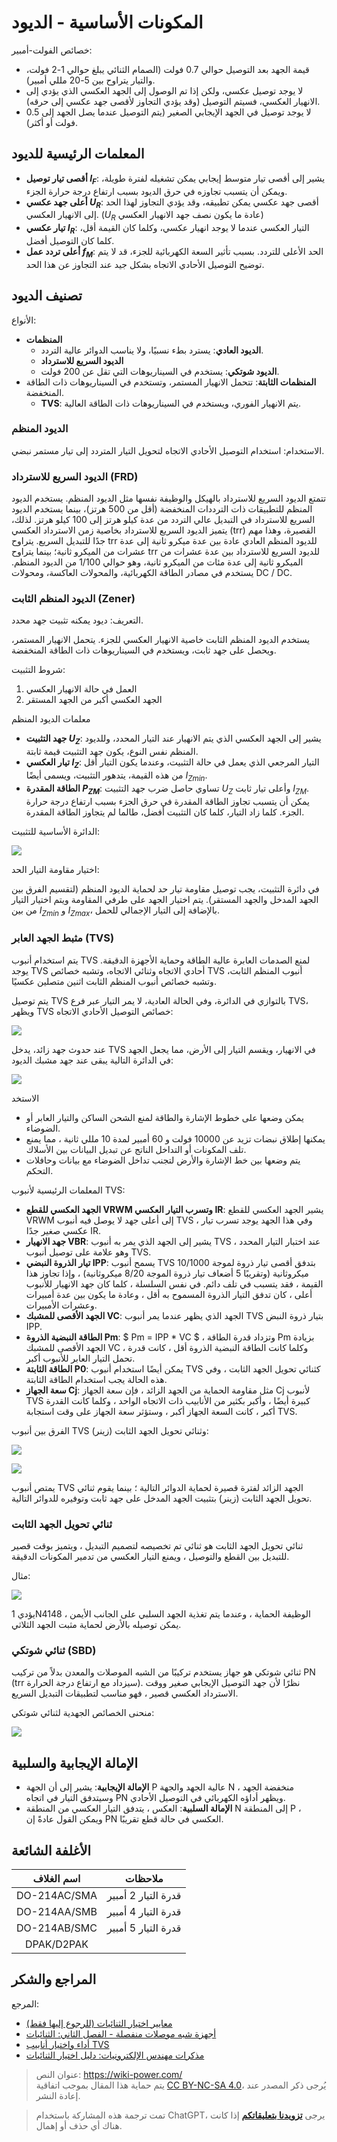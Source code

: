 # المكونات الأساسية - الديود

خصائص الفولت-أمبير:

- قيمة الجهد بعد التوصيل حوالي 0.7 فولت (الصمام الثنائي يبلغ حوالي 1-2 فولت، والتيار يتراوح بين 5-20 مللي أمبير).
- لا يوجد توصيل عكسي، ولكن إذا تم الوصول إلى الجهد العكسي الذي يؤدي إلى الانهيار العكسي، فسيتم التوصيل (وقد يؤدي التجاوز لأقصى جهد عكسي إلى حرقه).
- لا يوجد توصيل في الجهد الإيجابي الصغير (يتم التوصيل عندما يصل الجهد إلى 0.5 فولت أو أكثر).

## المعلمات الرئيسية للديود

- **أقصى تيار توصيل $I_F$**: يشير إلى أقصى تيار متوسط إيجابي يمكن تشغيله لفترة طويلة، ويمكن أن يتسبب تجاوزه في حرق الديود بسبب ارتفاع درجة حرارة الجزء.
- **أعلى جهد عكسي $U_R$**: أقصى جهد عكسي يمكن تطبيقه، وقد يؤدي التجاوز لهذا الحد إلى الانهيار العكسي. ($U_R$ عادة ما يكون نصف جهد الانهيار العكسي)
- **تيار عكسي $I_R$**: التيار العكسي عندما لا يوجد انهيار عكسي، وكلما كان القيمة أقل، كلما كان التوصيل أفضل.
- **أعلى تردد عمل $f_M$**: الحد الأعلى للتردد. بسبب تأثير السعة الكهربائية للجزء، قد لا يتم توضيح التوصيل الأحادي الاتجاه بشكل جيد عند التجاوز عن هذا الحد.

## تصنيف الديود

الأنواع:

- **المنظمات**
  - **الديود العادي**: يسترد بطء نسبيًا، ولا يناسب الدوائر عالية التردد.
  - **الديود السريع للاسترداد**
  - **الديود شوتكي**: يستخدم في السيناريوهات التي تقل عن 200 فولت.
- **المنظمات الثابتة**: تتحمل الانهيار المستمر، وتستخدم في السيناريوهات ذات الطاقة المنخفضة.
  - **TVS**: يتم الانهيار الفوري، ويستخدم في السيناريوهات ذات الطاقة العالية.

### الديود المنظم

الاستخدام: استخدام التوصيل الأحادي الاتجاه لتحويل التيار المتردد إلى تيار مستمر نبضي.

### الديود السريع للاسترداد (FRD)

تتمتع الديود السريع للاسترداد بالهيكل والوظيفة نفسها مثل الديود المنظم. يستخدم الديود المنظم للتطبيقات ذات الترددات المنخفضة (أقل من 500 هرتز)، بينما يستخدم الديود السريع للاسترداد في التبديل عالي التردد من عدة كيلو هرتز إلى 100 كيلو هرتز. لذلك، يتميز الديود السريع للاسترداد بخاصية زمن الاسترداد العكسي (trr) القصيرة، وهذا مهم جدًا للتبديل السريع. يتراوح trr للديود المنظم العادي عادة بين عدة ميكرو ثانية إلى عدة عشرات من الميكرو ثانية؛ بينما يتراوح trr للديود السريع للاسترداد بين عدة عشرات من الميكرو ثانية إلى عدة مئات من الميكرو ثانية، وهو حوالي 1/100 من الديود المنظم. يستخدم في مصادر الطاقة الكهربائية، والمحولات العاكسة، ومحولات DC / DC.

### الديود المنظم الثابت (Zener)

التعريف: ديود يمكنه تثبيت جهد محدد.

يستخدم الديود المنظم الثابت خاصية الانهيار العكسي للجزء. يتحمل الانهيار المستمر، ويحصل على جهد ثابت، ويستخدم في السيناريوهات ذات الطاقة المنخفضة.

شروط التثبيت:

1. العمل في حالة الانهيار العكسي
2. الجهد العكسي أكبر من الجهد المستقر

معلمات الديود المنظم

- **جهد التثبيت $U_Z$**: يشير إلى الجهد العكسي الذي يتم الانهيار عند التيار المحدد، وللديود المنظم نفس النوع، يكون جهد التثبيت قيمة ثابتة.
- **تيار العكسي $I_Z$**: التيار المرجعي الذي يعمل في حالة التثبيت، وعندما يكون التيار أقل من هذه القيمة، يتدهور التثبيت، ويسمى أيضًا ${I_Z}_{min}$.
- **الطاقة المقدرة $P_{ZM}$**: تساوي حاصل ضرب جهد التثبيت $U_Z$ وأعلى تيار ثابت $I_{ZM}$. يمكن أن يتسبب تجاوز الطاقة المقدرة في حرق الجزء بسبب ارتفاع درجة حرارة الجزء. كلما زاد التيار، كلما كان التثبيت أفضل، طالما لم يتجاوز الطاقة المقدرة.

الدائرة الأساسية للتثبيت:

![](https://wiki-media-1253965369.cos.ap-guangzhou.myqcloud.com/img/20210605133717.png)

اختيار مقاومة التيار الحد:

في دائرة التثبيت، يجب توصيل مقاومة تيار حد لحماية الديود المنظم (لتقسيم الفرق بين الجهد المدخل والجهد المستقر). يتم اختيار الجهد على طرفي المقاومة ويتم اختيار التيار من بين ${I_Z}_{min}$ و ${I_Z}_{max}$، بالإضافة إلى التيار الإجمالي للحمل. 

### مثبط الجهد العابر (TVS)

يتم استخدام أنبوب TVS لمنع الصدمات العابرة عالية الطاقة وحماية الأجهزة الدقيقة. يوجد TVS أحادي الاتجاه وثنائي الاتجاه، وتشبه خصائص TVS أنبوب المنظم الثابت، وتشبه خصائص أنبوب المنظم الثابت اثنين متصلين عكسيًا.

يتم توصيل TVS بالتوازي في الدائرة، وفي الحالة العادية، لا يمر التيار عبر فرع TVS، ويظهر TVS خصائص التوصيل الأحادي الاتجاه:

![](https://wiki-media-1253965369.cos.ap-guangzhou.myqcloud.com/img/20210725114841.png)

عند حدوث جهد زائد، يدخل TVS في الانهيار، ويقسم التيار إلى الأرض، مما يجعل الجهد في الدائرة التالية يبقى عند جهد مشبك الديود:

![](https://wiki-media-1253965369.cos.ap-guangzhou.myqcloud.com/img/20210725114952.png)

الاستخد

- يمكن وضعها على خطوط الإشارة والطاقة لمنع الشحن الساكن والتيار العابر أو الضوضاء.
- يمكنها إطلاق نبضات تزيد عن 10000 فولت و 60 أمبير لمدة 10 مللي ثانية ، مما يمنع تلف المكونات أو التداخل الناتج عن تبديل البيانات بين الأسلاك.
- يتم وضعها بين خط الإشارة والأرض لتجنب تداخل الضوضاء مع بيانات وحافلات التحكم.

المعلمات الرئيسية لأنبوب TVS:

- **الجهد العكسي للقطع VRWM وتسرب التيار العكسي IR**: يشير الجهد العكسي للقطع VRWM إلى أعلى جهد لا يوصل فيه أنبوب TVS ، وفي هذا الجهد يوجد تسرب تيار عكسي صغير جدًا IR.
- **جهد الانهيار VBR**: يشير إلى الجهد الذي يمر به أنبوب TVS عند اختبار التيار المحدد ، وهو علامة على توصيل أنبوب TVS.
- **تيار الذروة النبضي IPP**: يسمح أنبوب TVS بتدفق أقصى تيار ذروة لموجة 10/1000 ميكروثانية (وتقريبًا 5 أضعاف تيار ذروة الموجة 8/20 ميكروثانية) ، وإذا تجاوز هذا القيمة ، فقد يتسبب في تلف دائم. في نفس السلسلة ، كلما كان جهد الانهيار للأنبوب أعلى ، كان تدفق التيار الذروة المسموح به أقل ، وعادة ما يكون بين عدة أمبيرات وعشرات الأمبيرات.
- **الجهد الأقصى للمشبك VC**: الجهد الذي يظهر عندما يمر أنبوب TVS بتيار ذروة النبض IPP.
- **الطاقة النبضية الذروة Pm**: $ Pm = IPP * VC $ ، وتزداد قدرة الطاقة Pm بزيادة الجهد الأقصى للمشبك VC ، وكلما كانت الطاقة النبضية الذروة أقل ، كانت قدرة تحمل التيار العابر للأنبوب أكبر.
- **الطاقة الثابتة P0**: يمكن أيضًا استخدام أنبوب TVS كثنائي تحويل الجهد الثابت ، وفي هذه الحالة يجب استخدام الطاقة الثابتة.
- **سعة الجهاز Cj**: مثل مقاومة الحماية من الجهد الزائد ، فإن سعة الجهاز Cj لأنبوب TVS كبيرة أيضًا ، وأكبر بكثير من الأنابيب ذات الاتجاه الواحد ، وكلما كانت القدرة أكبر ، كانت السعة الجهاز أكبر ، وستؤثر سعة الجهاز على وقت استجابة TVS.

الفرق بين أنبوب TVS وثنائي تحويل الجهد الثابت (زينر):

![](https://wiki-media-1253965369.cos.ap-guangzhou.myqcloud.com/img/20210725115837.png)

![](https://wiki-media-1253965369.cos.ap-guangzhou.myqcloud.com/img/20210725121636.png)

يمتص أنبوب TVS الجهد الزائد لفترة قصيرة لحماية الدوائر التالية ؛ بينما يقوم ثنائي تحويل الجهد الثابت (زينر) بتثبيت الجهد المدخل على جهد ثابت وتوفيره للدوائر التالية.

### ثنائي تحويل الجهد الثابت

ثنائي تحويل الجهد الثابت هو ثنائي تم تخصيصه لتصميم التبديل ، ويتميز بوقت قصير للتبديل بين القطع والتوصيل ، ويمنع التيار العكسي من تدمير المكونات الدقيقة.

مثال:

![](https://wiki-media-1253965369.cos.ap-guangzhou.myqcloud.com/img/20210605134740.png)

يؤدي 1N4148 الوظيفة الحماية ، وعندما يتم تغذية الجهد السلبي على الجانب الأيمن ، يمكن توصيله بالأرض لحماية مثبت الجهد الثلاثي.

### ثنائي شوتكي (SBD)

ثنائي شوتكي هو جهاز يستخدم تركيبًا من الشبه الموصلات والمعدن بدلاً من تركيب PN (trr سيزداد مع ارتفاع درجة الحرارة). نظرًا لأن جهد التوصيل الإيجابي صغير ووقت الاسترداد العكسي قصير ، فهو مناسب لتطبيقات التبديل السريع.

منحنى الخصائص الجهدية لثنائي شوتكي:

![](https://wiki-media-1253965369.cos.ap-guangzhou.myqcloud.com/img/20210725123204.png)

## الإمالة الإيجابية والسلبية

- **الإمالة الإيجابية**: يشير إلى أن الجهة P عالية الجهد والجهة N منخفضة الجهد ، وسيتدفق التيار في اتجاه PN ويظهر أداؤه الكهربائي في التوصيل الأحادي.
- **الإمالة السلبية**: العكس ، يتدفق التيار العكسي من المنطقة N إلى المنطقة P ، ويمكن القول عادةً إن PN العكسي في حالة قطع تقريبًا.

## الأغلفة الشائعة

| اسم الغلاف | ملاحظات |
| :----------: | :----------: |
| DO-214AC/SMA | قدرة التيار 2 أمبير |
| DO-214AA/SMB | قدرة التيار 4 أمبير |
| DO-214AB/SMC | قدرة التيار 5 أمبير |
|  DPAK/D2PAK  |              |

## المراجع والشكر

المرجع:

- [معايير اختيار الثنائيات (للرجوع إليها فقط)](https://mp.weixin.qq.com/s/5H46gHF3RjfWq_1rkswTjw)
- [أجهزة شبه موصلات منفصلة - الفصل الثاني: الثنائيات](https://toshiba-semicon-storage.com/cn/semiconductor/knowledge/e-learning/discrete.html)
- [أداء واختيار أنابيب TVS](https://mp.weixin.qq.com/s?__biz=MzAxNDAyMzc0Mg==&mid=2683480567&idx=1&sn=15304136c6e9a478f2096982c5048155&chksm=819fa4a6b6e82db053ec4a5a26c05e7b160c4f2b13a300e1d6aadd5b815343d017b0d34bbe8c&scene=132#wechat_redirect)
- [مذكرات مهندس الإلكترونيات: دليل اختيار الثنائيات](https://haipeng.me/2021/01/27/diode-guide/)

> عنوان النص: <https://wiki-power.com/>  
> يتم حماية هذا المقال بموجب اتفاقية [CC BY-NC-SA 4.0](https://creativecommons.org/licenses/by/4.0/deed.zh)، يُرجى ذكر المصدر عند إعادة النشر.

> تمت ترجمة هذه المشاركة باستخدام ChatGPT، يرجى [**تزويدنا بتعليقاتكم**](https://github.com/linyuxuanlin/Wiki_MkDocs/issues/new) إذا كانت هناك أي حذف أو إهمال.